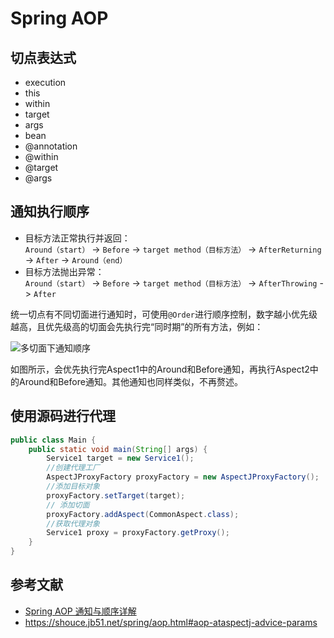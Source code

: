 # Spring AOP 

## 切点表达式
- execution
- this
- within
- target
- args
- bean
- @annotation
- @within
- @target
- @args

## 通知执行顺序
- 目标方法正常执行并返回：  
  `Around（start）` -> `Before` -> `target method（目标方法）` -> `AfterReturning` -> `After`  -> `Around（end）`
- 目标方法抛出异常：  
  `Around（start）` -> `Before` -> `target method（目标方法）` -> `AfterThrowing` -> `After`

统一切点有不同切面进行通知时，可使用`@Order`进行顺序控制，数字越小优先级越高，且优先级高的切面会先执行完“同时期”的所有方法，例如：

![多切面下通知顺序](/img/spring-aop-seq.png)

如图所示，会优先执行完Aspect1中的Around和Before通知，再执行Aspect2中的Around和Before通知。其他通知也同样类似，不再赘述。

## 使用源码进行代理
```java
public class Main {
    public static void main(String[] args) {
        Service1 target = new Service1();
        //创建代理工厂
        AspectJProxyFactory proxyFactory = new AspectJProxyFactory();
        //添加目标对象
        proxyFactory.setTarget(target);
        // 添加切面
        proxyFactory.addAspect(CommonAspect.class);
        //获取代理对象
        Service1 proxy = proxyFactory.getProxy();
    }
}
```

## 参考文献
- [Spring AOP 通知与顺序详解](https://www.cnblogs.com/kongbubihai/p/16034321.html)
- https://shouce.jb51.net/spring/aop.html#aop-ataspectj-advice-params